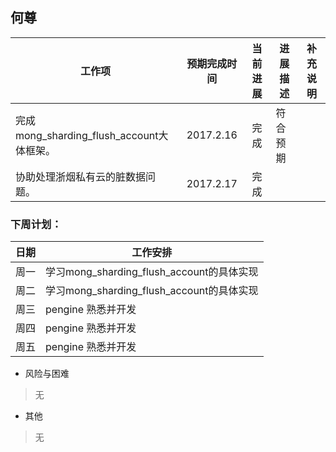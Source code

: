 

## 何尊
工作项  | 预期完成时间 | 当前进展 | 进展描述  | 补充说明
------------- | :---------: | :-----: | ------- | ------
完成mong_sharding_flush_account大体框架。|2017.2.16|完成|符合预期|| 
协助处理浙烟私有云的脏数据问题。|2017.2.17|完成|

### 下周计划：
日期 | 工作安排
---- | ----
周一 | 学习mong_sharding_flush_account的具体实现
周二 | 学习mong_sharding_flush_account的具体实现
周三 | pengine 熟悉并开发
周四 | pengine 熟悉并开发
周五 | pengine 熟悉并开发
* 风险与困难
 > 无
* 其他
 > 无
